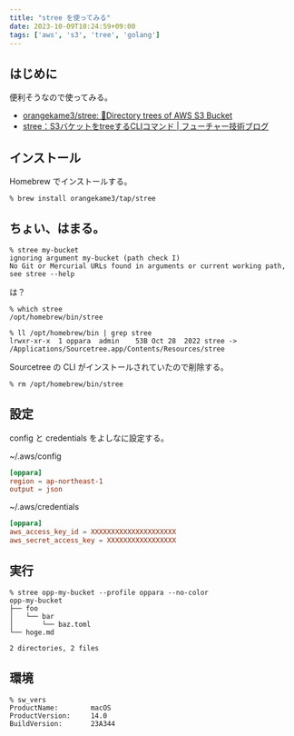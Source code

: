 ```yaml
---
title: "stree を使ってみる"
date: 2023-10-09T10:24:59+09:00
tags: ['aws', 's3', 'tree', 'golang']
---
```


## はじめに

便利そうなので使ってみる。
- [orangekame3/stree: 📁Directory trees of AWS S3 Bucket](https://github.com/orangekame3/stree)
- [stree：S3バケットをtreeするCLIコマンド | フューチャー技術ブログ](https://future-architect.github.io/articles/20230926a/)

## インストール

Homebrew でインストールする。
```console
% brew install orangekame3/tap/stree
```

## ちょい、はまる。

```console
% stree my-bucket
ignoring argument my-bucket (path check I)
No Git or Mercurial URLs found in arguments or current working path, see stree --help
```

は？

```console
% which stree
/opt/homebrew/bin/stree

% ll /opt/homebrew/bin | grep stree
lrwxr-xr-x  1 oppara  admin    53B Oct 28  2022 stree -> /Applications/Sourcetree.app/Contents/Resources/stree
```

Sourcetree の CLI がインストールされていたので削除する。

```console
% rm /opt/homebrew/bin/stree
```


## 設定

config と credentials をよしなに設定する。

~/.aws/config
```toml
[oppara]
region = ap-northeast-1
output = json
```

~/.aws/credentials
```toml
[oppara]
aws_access_key_id = XXXXXXXXXXXXXXXXXXXXX
aws_secret_access_key = XXXXXXXXXXXXXXXXX
```


## 実行

```console
% stree opp-my-bucket --profile oppara --no-color
opp-my-bucket
├── foo
│   └── bar
│       └── baz.toml
└── hoge.md

2 directories, 2 files
```


## 環境

```console
% sw_vers
ProductName:		macOS
ProductVersion:		14.0
BuildVersion:		23A344
```
